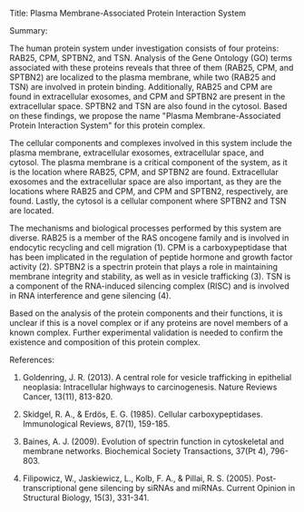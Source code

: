 Title: Plasma Membrane-Associated Protein Interaction System

Summary:

The human protein system under investigation consists of four proteins: RAB25, CPM, SPTBN2, and TSN. Analysis of the Gene Ontology (GO) terms associated with these proteins reveals that three of them (RAB25, CPM, and SPTBN2) are localized to the plasma membrane, while two (RAB25 and TSN) are involved in protein binding. Additionally, RAB25 and CPM are found in extracellular exosomes, and CPM and SPTBN2 are present in the extracellular space. SPTBN2 and TSN are also found in the cytosol. Based on these findings, we propose the name "Plasma Membrane-Associated Protein Interaction System" for this protein complex.

The cellular components and complexes involved in this system include the plasma membrane, extracellular exosomes, extracellular space, and cytosol. The plasma membrane is a critical component of the system, as it is the location where RAB25, CPM, and SPTBN2 are found. Extracellular exosomes and the extracellular space are also important, as they are the locations where RAB25 and CPM, and CPM and SPTBN2, respectively, are found. Lastly, the cytosol is a cellular component where SPTBN2 and TSN are located.

The mechanisms and biological processes performed by this system are diverse. RAB25 is a member of the RAS oncogene family and is involved in endocytic recycling and cell migration (1). CPM is a carboxypeptidase that has been implicated in the regulation of peptide hormone and growth factor activity (2). SPTBN2 is a spectrin protein that plays a role in maintaining membrane integrity and stability, as well as in vesicle trafficking (3). TSN is a component of the RNA-induced silencing complex (RISC) and is involved in RNA interference and gene silencing (4).

Based on the analysis of the protein components and their functions, it is unclear if this is a novel complex or if any proteins are novel members of a known complex. Further experimental validation is needed to confirm the existence and composition of this protein complex.

References:

1. Goldenring, J. R. (2013). A central role for vesicle trafficking in epithelial neoplasia: Intracellular highways to carcinogenesis. Nature Reviews Cancer, 13(11), 813-820.

2. Skidgel, R. A., & Erdös, E. G. (1985). Cellular carboxypeptidases. Immunological Reviews, 87(1), 159-185.

3. Baines, A. J. (2009). Evolution of spectrin function in cytoskeletal and membrane networks. Biochemical Society Transactions, 37(Pt 4), 796-803.

4. Filipowicz, W., Jaskiewicz, L., Kolb, F. A., & Pillai, R. S. (2005). Post-transcriptional gene silencing by siRNAs and miRNAs. Current Opinion in Structural Biology, 15(3), 331-341.